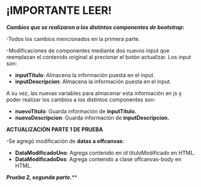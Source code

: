 # ¡IMPORTANTE LEER!

***Cambios que se realizaron a los distintos componentes de bootstrap:***

-Todos los cambios mencionados en la primera parte.

-Modificaciones de componentes mediante dos nuevos input que reemplazan el contenido original al precionar el botón actualizar. Los input son:

  - **inputTitulo**: Almacena la información puesta en el input.
  - **inputDescripcion**: Almacena la información puesta en el input.
    
  A su vez, las nuevas variables para almacenar esta información en js y poder realizar los cambios a los distintos componentes son:
  
  - **nuevoTitulo**: Guarda información de **inputTitulo.**
  - **nuevaDescripcion**: Guarda información de **inputDescripcion.**
   



**ACTUALIZACIÓN PARTE 1 DE PRUEBA**

-Se agregó modificación de **datas a offcanvas**:

  - **DataModificadoUno**: Agrega contenido en id tituloModificado en HTML.
  - **DataModificadoDos**: Agrega contenido a clase offcanvas-body en HTML.

***Prueba 2, segunda parte.*****
